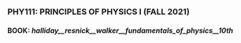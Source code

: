 ### PHY111: PRINCIPLES OF PHYSICS I (FALL 2021)
#### BOOK: _halliday__resnick__walker__fundamentals_of_physics__10th_

